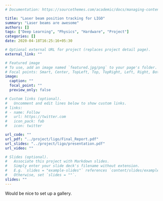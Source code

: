 ```yaml
---
# Documentation: https://sourcethemes.com/academic/docs/managing-content/

title: "Laser beam position tracking for LIGO"
summary: "Laser beams are awesome"
authors: []
tags: ["Deep Learning", "Physics", "Hardware", "Project"]
categories: []
date: 2020-04-18T16:25:16+05:30

# Optional external URL for project (replaces project detail page).
external_link: ""

# Featured image
# To use, add an image named `featured.jpg/png` to your page's folder.
# Focal points: Smart, Center, TopLeft, Top, TopRight, Left, Right, BottomLeft, Bottom, BottomRight.
image:
  caption: ""
  focal_point: ""
  preview_only: false

# Custom links (optional).
#   Uncomment and edit lines below to show custom links.
# links:
# - name: Follow
#   url: https://twitter.com
#   icon_pack: fab
#   icon: twitter

url_code: ""
url_pdf: "../project/ligo/Final_Report.pdf"
url_slides: "../project/ligo/presentation.pdf"
url_video: ""

# Slides (optional).
#   Associate this project with Markdown slides.
#   Simply enter your slide deck's filename without extension.
#   E.g. `slides = "example-slides"` references `content/slides/example-slides.md`.
#   Otherwise, set `slides = ""`.
slides: ""
---
```


Would be nice to set up a gallery.	